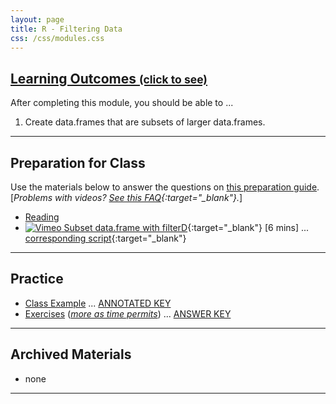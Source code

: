 ```yaml
---
layout: page
title: R - Filtering Data
css: /css/modules.css
---
```


<div class="panel-group-ILOs">
  <div class="panel panel-default">
    <div class="panel-heading">
      <h2 class="panel-title">
        <a data-toggle="collapse" href="#ILOs">Learning Outcomes <small>(click to see)</small></a>
      </h2>
    </div>
    <div id="ILOs" class="panel-collapse collapse">
      <div class="panel-body">
<p>After completing this module, you should be able to ...</p>

<ol>
  <li>Create data.frames that are subsets of larger data.frames.</li>
</ol>
      </div>
    </div>
  </div>
</div>

----

## Preparation for Class

Use the materials below to answer the questions on [this preparation guide](Prep/RFilter). [*Problems with videos? [See this FAQ](../resources/FAQ/FAQs/videos){:target="_blank"}.*]

* [Reading](bookR/RFilter.html)
* [![Vimeo](../img/dhovid.png) Subset data.frame with filterD](https://vimeo.com/user45324800/filterd){:target="_blank"} [6 mins] ... [corresponding script](HO/RFilter_RHO.html){:target="_blank"}

----

## Practice

* [Class Example](CE/RFilter_CExmpl) ... [ANNOTATED KEY](CE/KEY_RFilter_CExmpl)
* [Exercises](CE/RFilter_CE1) ([*more as time permits*]([Exercises](CE/RFilter_CE2))) ... [ANSWER KEY](CE/KEY_RFilter_CE)

----

## Archived Materials

* none

----
